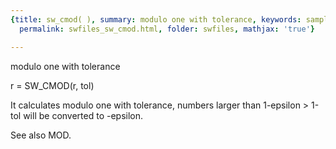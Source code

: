 ```yaml
---
{title: sw_cmod( ), summary: modulo one with tolerance, keywords: sample, sidebar: sw_sidebar,
  permalink: swfiles_sw_cmod.html, folder: swfiles, mathjax: 'true'}

---
```

modulo one with tolerance
 
r = SW_CMOD(r, tol)
 
It calculates modulo one with tolerance, numbers larger than 1-epsilon >
1-tol will be converted to -epsilon.
 
See also MOD.
 
